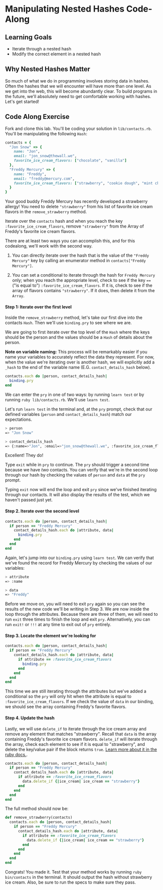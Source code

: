 # Manipulating Nested Hashes Code-Along

## Learning Goals

- Iterate through a nested hash
- Modify the correct element in a nested hash

## Why Nested Hashes Matter

So much of what we do in programming involves storing data in hashes. Often the
hashes that we will encounter will have more than one level. As we get into the
web, this will become abundantly clear. To build programs in the future, we'll
absolutely need to get comfortable working with hashes. Let's get started!

## Code Along Exercise

Fork and clone this lab. You'll be coding your solution in `lib/contacts.rb`.
You'll be manipulating the following `Hash`:

```ruby
contacts = {
  "Jon Snow" => {
    name: "Jon",
    email: "jon_snow@thewall.we",
    favorite_ice_cream_flavors: ["chocolate", "vanilla"]
  },
  "Freddy Mercury" => {
    name: "Freddy",
    email: "freddy@mercury.com",
    favorite_ice_cream_flavors: ["strawberry", "cookie dough", "mint chip"]
  }
}
```

Your good buddy Freddy Mercury has recently developed a strawberry allergy! You
need to delete `"strawberry"` from his list of favorite ice cream flavors in the
`remove_strawberry` method.

Iterate over the `contacts` hash and when you reach the key
`:favorite_ice_cream_flavors`, remove `"strawberry"` from the Array of Freddy's
favorite ice cream flavors.

There are at least two ways you can accomplish this, and for this codealong,
we'll work with the second way.

  1. You can directly iterate over the hash that is the value of the `"Freddy
Mercury"` key by calling an enumerator method in `contacts["Freddy Mercury"]`.

  2. You can set a conditional to iterate through the hash for `Freddy Mercury` 
only; when you reach the appropriate level, check to see if the key `==` 
("is equal to") `:favorite_ice_cream_flavors`. If it is, check to see if the 
array of flavors contains `"strawberry"`. If it does, then delete it from the 
`Array`.

#### Step 1: Iterate over the first level

Inside the `remove_strawberry` method, let's take our first dive into the
contacts `Hash`. Then we'll use `binding.pry` to see where we are.

We are going to first iterate over the top level of the `Hash` where the keys
should be the person and the values should be a `Hash`  of details about the
person.

**Note on variable naming:** This process will be remarkably easier if you name
your variables to accurately reflect the data they represent. For now, when the
value we're iterating over is another hash, we will explicitly add a `_hash` to
the end of the variable name (E.G. `contact_details_hash` below).

```ruby
contacts.each do |person, contact_details_hash|
  binding.pry
end
```

We can enter the `pry` in one of two ways: by running `learn test` or by
running `ruby lib/contacts.rb`. We'll use `learn test`.

Let's run `learn test` in the terminal and, at the `pry` prompt, check that 
our defined variables (`person` and `contact_details_hash`) match our 
expectations.

```bash
> person
=> "Jon Snow"

> contact_details_hash
=> {:name=>"Jon", :email=>"jon_snow@thewall.we", :favorite_ice_cream_flavors=>["chocolate", "vanilla"]}
```

Excellent! They do!

Type `exit` while in `pry` to continue. The `pry` should trigger a second time 
because we have _two_ contacts. You can verify that we're in the second loop 
through our hash by checking the values of `person` and `data` at the `pry` 
prompt. 

Typing `exit` now will end the loop and exit `pry` since we've finished 
iterating through our contacts. It will also display the results of the test, 
which we haven't passed just yet.

#### Step 2. Iterate over the second level

```ruby
contacts.each do |person, contact_details_hash|
  if person == "Freddy Mercury"
    contact_details_hash.each do |attribute, data|
      binding.pry
    end
  end
end
```

Again, let's jump into our `binding.pry` using `learn test`. We can verify
that we've found the record for Freddy Mercury by checking the values
of our variables:

```bash
> attribute
=> :name

> data
=> "Freddy"
```

Before we move on, you will need to exit `pry` again so you can see the
results of the new code we'll be writing in Step 3. We are now inside the 
loop through the attributes. Because there are three of them, we will need 
to run `exit` three times to finish the loop and exit `pry`. Alternatively, 
you can run `exit!` or `!!!` at any time to exit out of `pry` entirely.


#### Step 3. Locate the element we're looking for

```ruby
contacts.each do |person, contact_details_hash|
  if person == "Freddy Mercury"
    contact_details_hash.each do |attribute, data|
      if attribute == :favorite_ice_cream_flavors
        binding.pry
      end
    end
  end
end
```

This time we are still iterating through the attributes but we've added a
conditional so the `pry` will only hit when the attribute is equal to
`:favorite_ice_cream_flavors`. If we check the value of `data` in our 
binding, we should see the array containing Freddy's favorite flavors.

#### Step 4. Update the hash

Lastly, we will use `delete_if` to iterate through the ice cream array and
remove any element that matches "strawberry". Recall that `data` is the array
containing Freddy's favorite ice cream flavors. `delete_if` will iterate through
the array, check each element to see if it is equal to "strawberry", and delete 
the key/value pair if the block returns `true`. [Learn more about it in the ruby 
docs.][rubydocs].

```ruby
contacts.each do |person, contact_details_hash|
  if person == "Freddy Mercury"
    contact_details_hash.each do |attribute, data|
      if attribute == :favorite_ice_cream_flavors
        data.delete_if {|ice_cream| ice_cream == "strawberry"}
      end
    end
  end
end
```

The full method should now be:

```ruby
def remove_strawberry(contacts)
  contacts.each do |person, contact_details_hash|
    if person == "Freddy Mercury"
      contact_details_hash.each do |attribute, data|
        if attribute == :favorite_ice_cream_flavors
          data.delete_if {|ice_cream| ice_cream == "strawberry"}
        end
      end
    end
  end
end
```

Congrats! You made it. Test that your method works by running `ruby
bin/contacts` in the terminal. It should output the hash without strawberry ice
cream. Also, be sure to run the specs to make sure they pass.

[rubydocs]: https://docs.ruby-lang.org/en/2.0.0/Hash.html#method-i-delete_if
